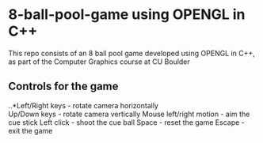 # 8-ball-pool-game using OPENGL in C++
This repo consists of an 8 ball pool game developed using OPENGL in C++, as part of the Computer Graphics course at CU Boulder

## Controls for the game
..*Left/Right keys - rotate camera horizontally       
Up/Down keys - rotate camera vertically
Mouse left/right motion - aim the cue stick
Left click - shoot the cue ball
Space - reset the game
Escape - exit the game
